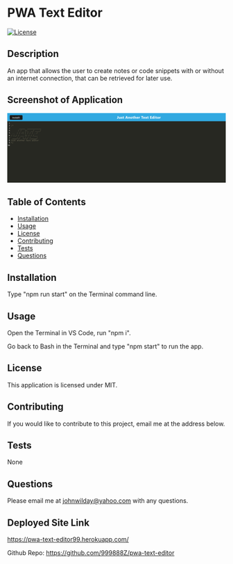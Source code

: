 # PWA Text Editor

[![License](https://img.shields.io/badge/License-MIT-yellow.svg)](https://opensource.org/licenses/MIT)
## Description
An app that allows the user to create notes or code snippets with or without an internet connection, that can be retrieved for later use.


## Screenshot of Application
<img src="./assets/image/just-another-text-editor screenshot.png" alt="screenshot">

## Table of Contents
- [Installation](#Installation)
- [Usage](#Usage)
- [License](#License)
- [Contributing](#Contributing)
- [Tests](#Tests)
- [Questions](#Questions)
## Installation
Type "npm run start" on the Terminal command line.
## Usage
Open the Terminal in VS Code, run "npm i". 

Go back to Bash in the Terminal and type "npm start" to run the app. 
## License
This application is licensed under MIT.
## Contributing
If you would like to contribute to this project, email me at the address below.
## Tests 
None
## Questions
Please email me at johnwilday@yahoo.com with any questions. 
## Deployed Site Link
https://pwa-text-editor99.herokuapp.com/

Github Repo: https://github.com/999888Z/pwa-text-editor

